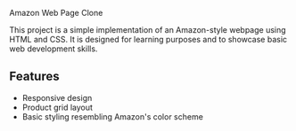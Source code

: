 Amazon Web Page Clone

This project is a simple implementation of an Amazon-style webpage using HTML and CSS. It is designed for learning purposes and to showcase basic web development skills.

## Features

- Responsive design
- Product grid layout
- Basic styling resembling Amazon's color scheme

